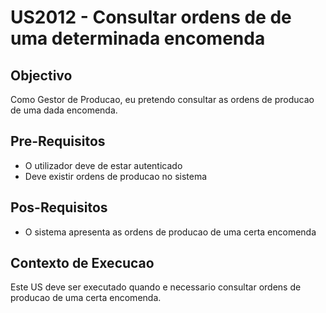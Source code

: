 # US2012 - Consultar ordens de de uma determinada encomenda

## Objectivo

Como Gestor de Producao, eu pretendo consultar as ordens de producao de uma dada encomenda.

## Pre-Requisitos

- O utilizador deve de estar autenticado
- Deve existir ordens de producao no sistema

## Pos-Requisitos

- O sistema apresenta as ordens de producao de uma certa encomenda

## Contexto de Execucao

Este US deve ser executado quando e necessario consultar ordens de producao de uma certa encomenda.



